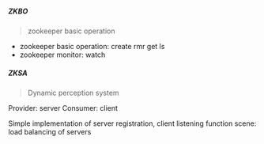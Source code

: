 ##### ZKBO
> zookeeper basic operation

- zookeeper basic operation: create rmr get ls
- zookeeper monitor: watch

##### ZKSA
> Dynamic perception system

Provider: server
Consumer: client

Simple implementation of server registration, client listening function
scene: load balancing of servers
